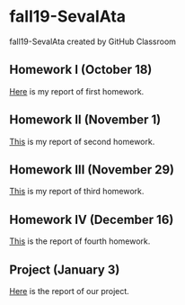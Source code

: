# fall19-SevalAta
fall19-SevalAta created by GitHub Classroom

## Homework I (October 18)

[Here](/files/IE581-HW1-2019-SevalAta.html) is my report of first homework.

## Homework II (November 1)

[This](/files/IE582-HW2-2019-SevalAta.html) is my report of second homework.

## Homework III (November 29)

[This](/files/IE582-HW3-2019-SevalAta.html) is my report of third homework.

## Homework IV (December 16)

[This](/files/IE582-HW4-2019.html) is the report of fourth homework.

## Project (January 3)

[Here](https://bu-ie-582.github.io/fall19-ceyonur/project/IE582-Project.html) is the report of our project.
